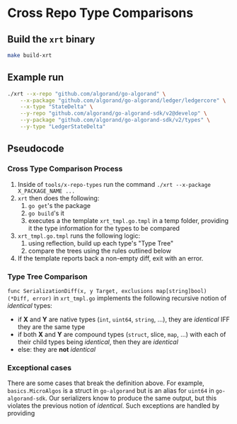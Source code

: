 # Cross Repo Type Comparisons

## Build the `xrt` binary

```sh
make build-xrt
```

## Example run

```sh
./xrt --x-repo "github.com/algorand/go-algorand" \
    --x-package "github.com/algorand/go-algorand/ledger/ledgercore" \
    --x-type "StateDelta" \
    --y-repo "github.com/algorand/go-algorand-sdk/v2@develop" \
    --y-package "github.com/algorand/go-algorand-sdk/v2/types" \
    --y-type "LedgerStateDelta"
```

## Pseudocode

### Cross Type Comparison Process

1. Inside of `tools/x-repo-types` run the command `./xrt --x-package X_PACKAGE_NAME ...`
2. `xrt` then does the following:
   1. `go get`'s the package
   2. `go build`'s it
   3. executes a the template `xrt_tmpl.go.tmpl` in a temp folder, providing it the type information for the types to be compared
3. `xrt_tmpl.go.tmpl` runs the following logic:
   1. using reflection, build up each type's "Type Tree"
   2. compare the trees using the rules outlined below
4. If the template reports back a non-empty diff, exit with an error.

### Type Tree Comparison

`func SerializationDiff(x, y Target, exclusions map[string]bool) (*Diff, error)` in `xrt_tmpl.go` implements the following recursive notion of _identical_ types:

* if **X** and **Y** are native types (`int`, `uint64`, `string`, ...), they are _identical_ IFF they are the same type
* if both **X** and **Y** are compound types (`struct`, slice, `map`, ...) with each of their child types being _identical_, then they are _identical_
* else: they are **not** _identical_

### Exceptional cases

There are some cases that break the definition above. For example, `basics.MicroAlgos` is a struct in
`go-algorand` but is an alias for `uint64` in `go-algorand-sdk`. Our serializers know to produce the same
output, but this violates the previous notion of _identical_. Such exceptions are handled by providing
